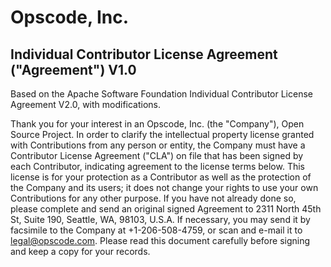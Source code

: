 # Opscode, Inc.

## Individual Contributor License Agreement ("Agreement") V1.0

Based on the Apache Software Foundation Individual Contributor License Agreement V2.0, with modifications.

Thank you for your interest in an Opscode, Inc. (the "Company"), Open Source Project.  In order to clarify the intellectual property license granted with Contributions from any person or entity, the Company must have a Contributor License Agreement ("CLA") on file that has been signed by each Contributor, indicating agreement to the license terms below.  This license is for your protection as a Contributor as well as the protection of the Company and its users; it does not change your rights to use your own Contributions for any other purpose.  If you have not already done so, please complete and send an original signed Agreement to 2311 North 45th St, Suite 190, Seattle, WA, 98103, U.S.A.  If necessary, you may send it by facsimile to the Company at +1-206-508-4759, or scan and e-mail it to legal@opscode.com.  Please read this document carefully before signing and keep a copy for your records.
